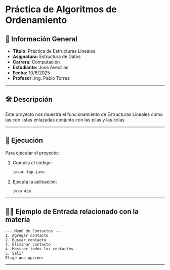 # Práctica de Algoritmos de Ordenamiento

## 📌 Información General

- **Título:** Práctica de Estructuras Lineales
- **Asignatura:** Estructura de Datos
- **Carrera:** Computación
- **Estudiante:** Jose Avecillas
- **Fecha:** 10/6/2025
- **Profesor:** Ing. Pablo Torres

---

## 🛠️ Descripción

Este proyecto nos muestra el funcionamiento de Estructuras Lineales como las con listas enlazadas conjunto con las pilas y las colas 

---

## 🚀 Ejecución

Para ejecutar el proyecto:

1. Compila el código:
    ```bash
    javac App.java
    ```
2. Ejecuta la aplicación:
    ```bash
    java App
    ```

---

## 🧑‍💻 Ejemplo de Entrada relacionado con la materia 

```plaintext
--- Menú de Contactos ---
1. Agregar contacto
2. Buscar contacto
3. Eliminar contacto
4. Mostrar todos los contactos
5. Salir
Elige una opción:
```

---


